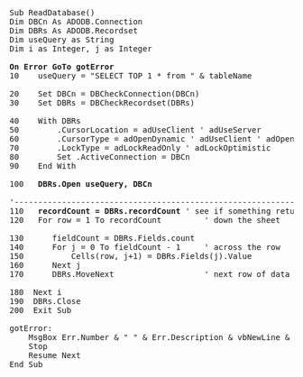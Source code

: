 <pre>
Sub ReadDatabase()
Dim DBCn As ADODB.Connection
Dim DBRs As ADODB.Recordset
Dim useQuery as String
Dim i as Integer, j as Integer

<b>On Error GoTo gotError</b>
10    useQuery = "SELECT TOP 1 * from " & tableName

20    Set DBCn = DBCheckConnection(DBCn)
30    Set DBRs = DBCheckRecordset(DBRs)

40    With DBRs
50        .CursorLocation = adUseClient ' adUseServer
60        .CursorType = adOpenDynamic ' adUseClient ' adOpenStatic ' adOpenDynamic ' adOpenForwardOnly
70        .LockType = adLockReadOnly ' adLockOptimistic
80        Set .ActiveConnection = DBCn
90    End With

100   <b>DBRs.Open useQuery, DBCn</b>

'----------------------------------------------------------------------------------------
110   <b>recordCount = DBRs.recordCount</b> ' see if something returned
120   For row = 1 To recordCount         ' down the sheet
        
130      fieldCount = DBRs.Fields.count
140      For j = 0 To fieldCount - 1     ' across the row
150          Cells(row, j+1) = DBRs.Fields(j).Value
160      Next j
170      DBRs.MoveNext                   ' next row of data
        
180  Next i
190  DBRs.Close
200  Exit Sub
    
gotError:
    MsgBox Err.Number & " " & Err.Description & vbNewLine & vbNewLine & "Error on line: " & Erl, Title:=" "
    Stop
    Resume Next
End Sub
